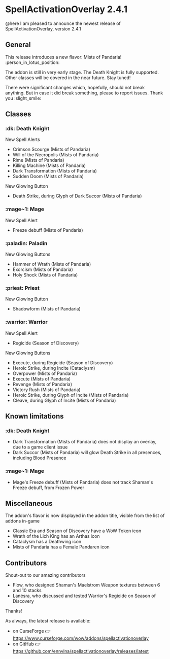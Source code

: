 # SpellActivationOverlay 2.4.1
@here I am pleased to announce the newest release of SpellActivationOverlay, version 2.4.1
## General
This release introduces a new flavor: Mists of Pandaria!  :person_in_lotus_position:

The addon is still in very early stage. The Death Knight is fully supported. Other classes will be covered in the near future. Stay tuned!

There were significant changes which, hopefully, should not break anything. But in case it did break something, please to report issues. Thank you :slight_smile:
## Classes
### :dk:  Death Knight
New Spell Alerts
- Crimson Scourge (Mists of Pandaria)
- Will of the Necropolis (Mists of Pandaria)
- Rime (Mists of Pandaria)
- Killing Machine (Mists of Pandaria)
- Dark Transformation (Mists of Pandaria)
- Sudden Doom (Mists of Pandaria)

New Glowing Button
- Death Strike, during Glyph of Dark Succor (Mists of Pandaria)
### :mage~1:  Mage
New Spell Alert
- Freeze debuff (Mists of Pandaria)
### :paladin:  Paladin
New Glowing Buttons
- Hammer of Wrath (Mists of Pandaria)
- Exorcism (Mists of Pandaria)
- Holy Shock (Mists of Pandaria)
### :priest:  Priest
New Glowing Button
- Shadowform (Mists of Pandaria)
### :warrior:  Warrior
New Spell Alert
- Regicide (Season of Discovery)

New Glowing Buttons
- Execute, during Regicide (Season of Discovery)
- Heroic Strike, during Incite (Cataclysm)
- Overpower (Mists of Pandaria)
- Execute (Mists of Pandaria)
- Revenge (Mists of Pandaria)
- Victory Rush (Mists of Pandaria)
- Heroic Strike, during Glyph of Incite (Mists of Pandaria)
- Cleave, during Glyph of Incite (Mists of Pandaria)
## Known limitations
### :dk:  Death Knight
- Dark Transformation (Mists of Pandaria) does not display an overlay, due to a game client issue
- Dark Succor (Mists of Pandaria) will glow Death Strike in all presences, including Blood Presence
### :mage~1:  Mage
- Mage's Freeze debuff (Mists of Pandaria) does not track Shaman's Freeze debuff, from Frozen Power
## Miscellaneous
The addon's flavor is now displayed in the addon title, visible from the list of addons in-game
- Classic Era and Season of Discovery have a WoW Token icon
- Wrath of the Lich King has an Arthas icon
- Cataclysm has a Deathwing icon
- Mists of Pandaria has a Female Pandaren icon
## Contributors
Shout-out to our amazing contributors
- Flow, who designed Shaman's Maelstrom Weapon textures between 6 and 10 stacks
- Lanésra, who discussed and tested Warrior's Regicide on Season of Discovery

Thanks!

As always, the latest release is available:
- on CurseForge :point_right:  https://www.curseforge.com/wow/addons/spellactivationoverlay
- on GitHub :point_right:  https://github.com/ennvina/spellactivationoverlay/releases/latest